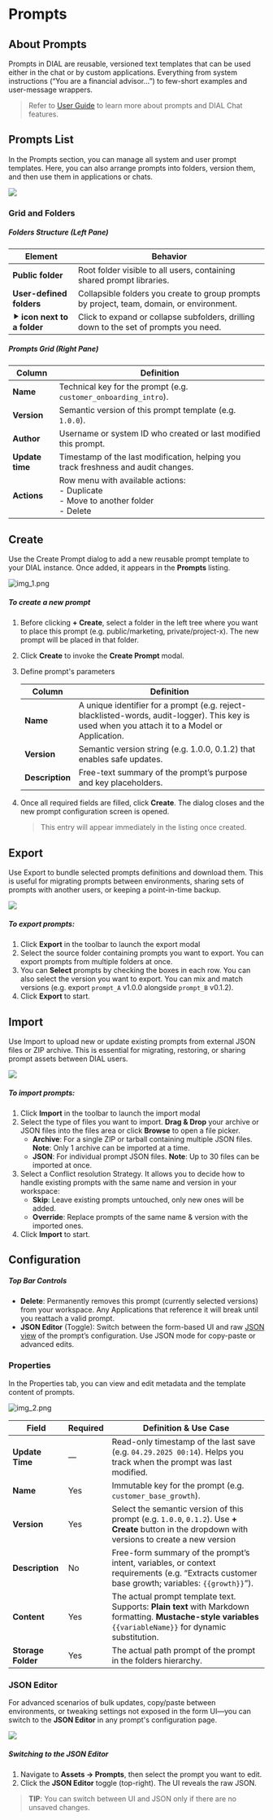 # Prompts

## About Prompts

Prompts in DIAL are reusable, versioned text templates that can be used either in the chat or by custom applications.
Everything from system instructions (“You are a financial advisor…”) to few-short examples and user-message wrappers.

> Refer to [User Guide](/docs/tutorials/0.user-guide.md#prompts) to learn more about prompts and DIAL Chat features.

## Prompts List

In the Prompts section, you can manage all system and user prompt templates. Here, you can also arrange prompts into folders, version them, and then use them in applications or chats.

![ ](img/img_32.png)

### Grid and Folders

##### Folders Structure (Left Pane)

| Element                     | Behavior                                                                                  |
|-----------------------------|-------------------------------------------------------------------------------------------|
| **Public folder**           | Root folder visible to all users, containing shared prompt libraries.                     |
| **User-defined folders**    | Collapsible folders you create to group prompts by project, team, domain, or environment. |
| **⯈ icon next to a folder** | Click to expand or collapse subfolders, drilling down to the set of prompts you need.     |

##### Prompts Grid (Right Pane)

| Column            | Definition                                                                         |
|-------------------|------------------------------------------------------------------------------------|
| **Name**          | Technical key for the prompt (e.g. `customer_onboarding_intro`).                   |
| **Version**       | Semantic version of this prompt template (e.g. `1.0.0`).                           |
| **Author**        | Username or system ID who created or last modified this prompt.                    |
| **Update time**   | Timestamp of the last modification, helping you track freshness and audit changes. |
| **Actions** | Row menu with available actions: <br />- Duplicate<br />- Move to another folder<br />- Delete   |

## Create

Use the Create Prompt dialog to add a new reusable prompt template to your DIAL instance. Once added, it appears in the **Prompts** listing.

![img_1.png](img/img_33.png)

##### To create a new prompt

1. Before clicking **+ Create**, select a folder in the left tree where you want to place this prompt (e.g. public/marketing, private/project-x). The new prompt will be placed in that folder.
2. Click **Create** to invoke the **Create Prompt** modal.
3. Define prompt's parameters

    | Column          | Definition |
    |-----------------|-----------------------|
    | **Name**        | A unique identifier for a prompt (e.g. reject-blacklisted-words, audit-logger). This key is used when you attach it to a Model or Application. |
    | **Version**     | Semantic version string (e.g. 1.0.0, 0.1.2) that enables safe updates. |
    | **Description** | Free-text summary of the prompt’s purpose and key placeholders.  |

4. Once all required fields are filled, click **Create**. The dialog closes and the new prompt configuration screen is opened.

    > This entry will appear immediately in the listing once created.

## Export

Use Export to bundle selected prompts definitions and download them. This is useful for migrating prompts between environments, sharing sets of prompts with another users, or keeping a point-in-time backup.

![ ](img/img_47.png)

##### To export prompts:

1. Click **Export** in the toolbar to launch the export modal 
2. Select the source folder containing prompts you want to export. You can export prompts from multiple folders at once.
3. You can **Select** prompts by checking the boxes in each row. You can also select the version you want to export. You can mix and match versions (e.g. export `prompt_A` v1.0.0 alongside `prompt_B` v0.1.2).
4. Click **Export** to start.

## Import

Use Import to upload new or update existing prompts from external JSON files or ZIP archive. This is essential for migrating, restoring, or sharing prompt assets between DIAL users.

![ ](img/img_48.png)

##### To import prompts:

1. Click **Import** in the toolbar to launch the import modal 
2. Select the type of files you want to import. **Drag & Drop** your archive or JSON files into the files area or click **Browse** to open a file picker.
   * **Archive**: For a single ZIP or tarball containing multiple JSON files. **Note**: Only 1 archive can be imported at a time.
   * **JSON**: For individual prompt JSON files. **Note**: Up to 30 files can be imported at once.
3. Select a Conflict resolution Strategy. It allows you to decide how to handle existing prompts with the same name and version in your workspace:
   * **Skip**: Leave existing prompts untouched, only new ones will be added.
   * **Override**: Replace prompts of the same name & version with the imported ones.
4. Click **Import** to start.

## Configuration

##### Top Bar Controls

* **Delete**: Permanently removes this prompt (currently selected versions) from your workspace. Any Applications that reference it will break until you reattach a valid prompt.
* **JSON Editor** (Toggle): Switch between the form-based UI and raw [JSON view](#json-editor) of the prompt’s configuration. Use JSON mode for copy-paste or advanced edits.

### Properties

In the Properties tab, you can view and edit metadata and the template content of prompts.

![img_2.png](img/img_34.png)


| Field| Required | Definition & Use Case |
|--------------------|-----------|--------|
| **Update Time**    | —         | Read-only timestamp of the last save (e.g. `04.29.2025 00:14`). Helps you track when the prompt was last modified.                                                  |
| **Name**           | Yes   | Immutable key for the prompt (e.g. `customer_base_growth`).                                                                                                         |
| **Version**        | Yes   | Select the semantic version of this prompt (e.g. `1.0.0`, `0.1.2`). Use **+ Create** button in the dropdown with versions to create a new version                              |
| **Description**    | No        | Free-form summary of the prompt’s intent, variables, or context requirements (e.g. “Extracts customer base growth; variables: `{{growth}}`”).                       |
| **Content**        | Yes   | The actual prompt template text. Supports: **Plain text** with Markdown formatting. **Mustache-style variables** `{{variableName}}` for dynamic substitution. |  
| **Storage Folder** | Yes   | The actual path prompt of the prompt in the folders hierarchy.                                                                                                      |  


### JSON Editor

For advanced scenarios of bulk updates, copy/paste between environments, or tweaking settings not exposed in the form UI—you can switch to the **JSON Editor** in any prompt's configuration page.

![](img/73.png)

##### Switching to the JSON Editor

1. Navigate to **Assets → Prompts**, then select the prompt you want to edit.
2. Click the **JSON Editor** toggle (top-right). The UI reveals the raw JSON.

> **TIP**: You can switch between UI and JSON only if there are no unsaved changes.






